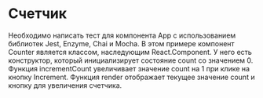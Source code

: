# Счетчик

Необходимо написать тест для компонента App с использованием библиотек Jest, Enzyme, Chai и Mocha. В этом примере компонент Counter является классом, наследующим React.Component. У него есть конструктор, который инициализирует состояние count со значением 0. Функция incrementCount увеличивает значение count на 1 при клике на кнопку Increment. Функция render отображает текущее значение count и кнопку для увеличения счетчика. 